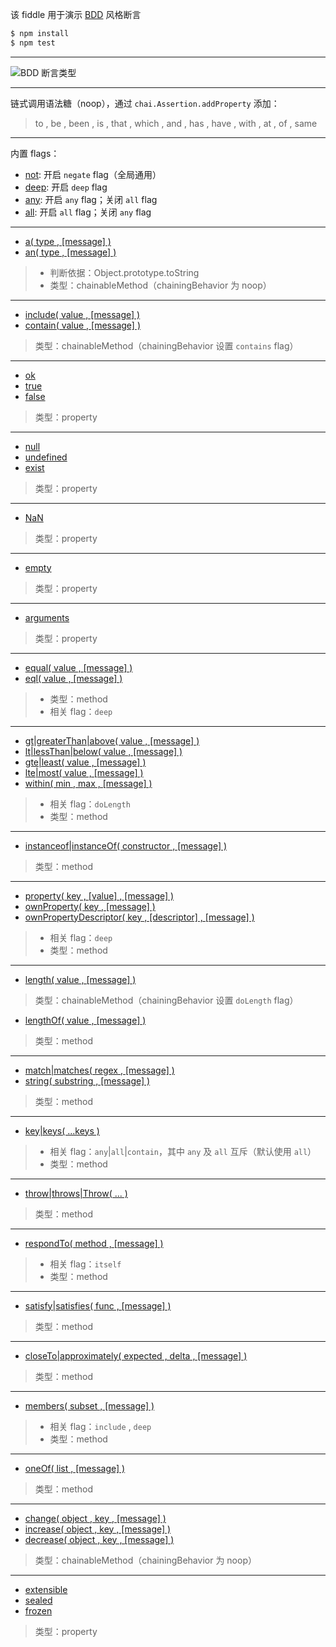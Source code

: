 该 fiddle 用于演示 [BDD](http://chaijs.com/api/bdd/) 风格断言

```sh
$ npm install
$ npm test
```

---

![BDD 断言类型](https://raw.githubusercontent.com/pwnn/img/master/chai-BDD-assertion-types.png)

---

链式调用语法糖（noop），通过 `chai.Assertion.addProperty` 添加：

> to , be , been , is , that , which , and , has , have , with , at , of , same

---

内置 flags：

- [not](http://chaijs.com/api/bdd/#method_not): 开启 `negate` flag（全局通用）
- [deep](http://chaijs.com/api/bdd/#method_deep): 开启 `deep` flag
- [any](http://chaijs.com/api/bdd/#method_any): 开启 `any` flag；关闭 `all` flag
- [all](http://chaijs.com/api/bdd/#method_all): 开启 `all` flag；关闭 `any` flag

---

- [a( type , [message] )](http://chaijs.com/api/bdd/#method_a)
- [an( type , [message] )](http://chaijs.com/api/bdd/#method_a)

> - 判断依据：Object.prototype.toString
> - 类型：chainableMethod（chainingBehavior 为 noop）

---

- [include( value , [message] )](http://chaijs.com/api/bdd/#method_include)
- [contain( value , [message] )](http://chaijs.com/api/bdd/#method_include)

> 类型：chainableMethod（chainingBehavior 设置 `contains` flag）

---

- [ok](http://chaijs.com/api/bdd/#method_ok)
- [true](http://chaijs.com/api/bdd/#method_true)
- [false](http://chaijs.com/api/bdd/#method_false)

> 类型：property

---

- [null](http://chaijs.com/api/bdd/#method_null)
- [undefined](http://chaijs.com/api/bdd/#method_undefined)
- [exist](http://chaijs.com/api/bdd/#method_exist)

> 类型：property

---

- [NaN](http://chaijs.com/api/bdd/#method_nan)

> 类型：property

---

- [empty](http://chaijs.com/api/bdd/#method_empty)

> 类型：property

---

- [arguments](http://chaijs.com/api/bdd/#method_arguments)

> 类型：property

---

- [equal( value , [message] )](http://chaijs.com/api/bdd/#method_equal)
- [eql( value , [message] )](http://chaijs.com/api/bdd/#method_eql)

> - 类型：method
> - 相关 flag：`deep`

---

- [gt|greaterThan|above( value , [message] )](http://chaijs.com/api/bdd/#method_above)
- [lt|lessThan|below( value , [message] )](http://chaijs.com/api/bdd/#method_below)
- [gte|least( value , [message] )](http://chaijs.com/api/bdd/#method_least)
- [lte|most( value , [message] )](http://chaijs.com/api/bdd/#method_most)
- [within( min , max , [message] )](http://chaijs.com/api/bdd/#method_within)

> - 相关 flag：`doLength`
> - 类型：method

---

- [instanceof|instanceOf( constructor , [message] )](http://chaijs.com/api/bdd/#method_instanceof)

> 类型：method

---

- [property( key , [value] , [message] )](http://chaijs.com/api/bdd/#method_property)
- [ownProperty( key , [message] )](http://chaijs.com/api/bdd/#method_ownproperty)
- [ownPropertyDescriptor( key , [descriptor] , [message] )](http://chaijs.com/api/bdd/#method_ownpropertydescriptor)

> - 相关 flag：`deep`
> - 类型：method

---

- [length( value , [message] )](http://chaijs.com/api/bdd/#method_length)

> 类型：chainableMethod（chainingBehavior 设置 `doLength` flag）

- [lengthOf( value , [message] )](http://chaijs.com/api/bdd/#method_lengthof)

> 类型：method

---

- [match|matches( regex , [message] )](http://chaijs.com/api/bdd/#method_match)
- [string( substring , [message] )](http://chaijs.com/api/bdd/#method_string)

> 类型：method

---

- [key|keys( ...keys )](http://chaijs.com/api/bdd/#method_keys)

> - 相关 flag：`any`|`all`|`contain`，其中 `any` 及 `all` 互斥（默认使用 `all`）
> - 类型：method

---

- [throw|throws|Throw( ... )](http://chaijs.com/api/bdd/#method_throw)

> 类型：method

---

- [respondTo( method , [message] )](http://chaijs.com/api/bdd/#method_respondto)

> - 相关 flag：`itself`
> - 类型：method

---

- [satisfy|satisfies( func , [message] )](http://chaijs.com/api/bdd/#method_satisfy)

> 类型：method

---

- [closeTo|approximately( expected , delta , [message] )](http://chaijs.com/api/bdd/#method_closeto)

> 类型：method

---

- [members( subset , [message] )](http://chaijs.com/api/bdd/#method_members)

> - 相关 flag：`include` , `deep`
> - 类型：method

---

- [oneOf( list , [message] )](http://chaijs.com/api/bdd/#method_oneof)

> 类型：method

---

- [change( object , key , [message] )](http://chaijs.com/api/bdd/#method_change)
- [increase( object , key , [message] )](http://chaijs.com/api/bdd/#method_increase)
- [decrease( object , key , [message] )](http://chaijs.com/api/bdd/#method_decrease)

> 类型：chainableMethod（chainingBehavior 为 noop）

---

- [extensible](http://chaijs.com/api/bdd/#method_extensible)
- [sealed](http://chaijs.com/api/bdd/#method_sealed)
- [frozen](http://chaijs.com/api/bdd/#method_frozen)

> 类型：property
